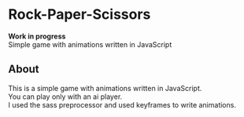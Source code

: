 # Rock-Paper-Scissors
**Work in progress**  
Simple game with animations written in JavaScript

## About
This is a simple game with animations written in JavaScript.  
You can play only with an ai player.  
I used the sass preprocessor and used keyframes to write animations.  

